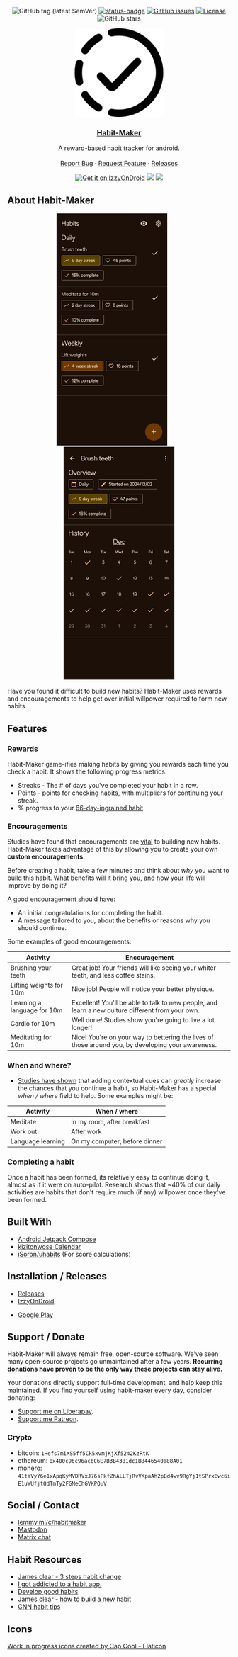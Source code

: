 <div align="center">

![GitHub tag (latest SemVer)](https://img.shields.io/github/tag/dessalines/habit-maker.svg)
[![status-badge](https://woodpecker.join-lemmy.org/api/badges/dessalines/habit-maker/status.svg)](https://woodpecker.join-lemmy.org/dessalines/habit-maker)
[![GitHub issues](https://img.shields.io/github/issues-raw/dessalines/habit-maker.svg)](https://github.com/dessalines/habit-maker/issues)
[![License](https://img.shields.io/github/license/dessalines/habit-maker.svg)](LICENSE)
![GitHub stars](https://img.shields.io/github/stars/dessalines/habit-maker?style=social)

</div>

<p align="center">
  <a href="https://github.com/dessalines/habit-maker" rel="noopener">
    <img width=200px height=200px src="https://raw.githubusercontent.com/dessalines/habit-maker/main/app/src/main/res/mipmap-xxxhdpi/ic_launcher.png" alt="phone_screen" />
  </a>

 <h3 align="center"><a href="https://github.com/dessalines/habit-maker">Habit-Maker</a></h3>
  <p align="center">
    A reward-based habit tracker for android.
    <br />
    <br />
    <a href="https://github.com/dessalines/habit-maker/issues">Report Bug</a>
    ·
    <a href="https://github.com/dessalines/habit-maker/issues">Request Feature</a>
    ·
    <a href="https://github.com/dessalines/habit-maker/releases">Releases</a>
  </p>
  <p align="center">
    <a href="https://apt.izzysoft.de/fdroid/index/apk/com.dessalines.habitmaker"><img src="https://gitlab.com/IzzyOnDroid/repo/-/raw/master/assets/IzzyOnDroid.png" alt="Get it on IzzyOnDroid" height="80"></a>
    <!-- <a href="https://f-droid.org/packages/com.dessalines.habitmaker"><img src="https://fdroid.gitlab.io/artwork/badge/get-it-on.png" alt="Get it on F-Droid" height="80"></a> -->
    <a href="https://play.google.com/store/apps/details?id=com.dessalines.habitmaker"><img src="https://cdn.rawgit.com/steverichey/google-play-badge-svg/master/img/en_get.svg" height="80"></a>
    <a href="https://github.com/dessalines/habit-maker/releases/latest"><img src="https://raw.githubusercontent.com/andOTP/andOTP/master/assets/badges/get-it-on-github.png" height="80"></a>
  </p>
</p>

## About Habit-Maker

<p align="center">
  <img src="./fastlane/metadata/android/en-US/images/phoneScreenshots/1.jpg" width="250" alt="mobile_screen_1">
&nbsp; &nbsp; &nbsp; &nbsp;
  <img src="./fastlane/metadata/android/en-US/images/phoneScreenshots/2.jpg" width="250" alt="mobile_screen_2">
</p>

Have you found it difficult to build new habits? Habit-Maker uses rewards and encouragements to help get over initial willpower required to form new habits.

## Features

### Rewards

Habit-Maker game-ifies making habits by giving you rewards each time you check a habit. It shows the following progress metrics:

- Streaks - The # of days you've completed your habit in a row.
- Points - points for checking habits, with multipliers for continuing your streak.
- % progress to your [66-day-ingrained habit](https://www.ucl.ac.uk/news/2009/aug/how-long-does-it-take-form-habit).

### Encouragements

Studies have found that encouragements are [vital](https://jamesclear.com/three-steps-habit-change) to building new habits. Habit-Maker takes advantage of this by allowing you to create your own **custom encouragements.**

Before creating a habit, take a few minutes and think about _why_ you want to build this habit. What benefits will it bring you, and how your life will improve by doing it?

A good encouragement should have:

- An initial congratulations for completing the habit.
- A message tailored to you, about the benefits or reasons why you should continue.

Some examples of good encouragements:

| Activity                    | Encouragement                                                                                      |
| --------------------------- | -------------------------------------------------------------------------------------------------- |
| Brushing your teeth         | Great job! Your friends will like seeing your whiter teeth, and less coffee stains.                |
| Lifting weights for 10m     | Nice job! People will notice your better physique.                                                 |
| Learning a language for 10m | Excellent! You'll be able to talk to new people, and learn a new culture different from your own.  |
| Cardio for 10m              | Well done! Studies show you're going to live a lot longer!                                         |
| Meditating for 10m          | Nice! You're on your way to bettering the lives of those around you, by developing your awareness. |

### When and where?

- [Studies have shown](https://pmc.ncbi.nlm.nih.gov/articles/PMC3505409/) that adding contextual cues can _greatly_ increase the chances that you continue a habit, so Habit-Maker has a special _when / where_ field to help. Some examples might be:

| Activity          | When / where                  |
| ----------------- | ----------------------------- |
| Meditate          | In my room, after breakfast   |
| Work out          | After work                    |
| Language learning | On my computer, before dinner |

### Completing a habit

Once a habit has been formed, its relatively easy to continue doing it, almost as if it were on auto-pilot. Research shows that ~40% of our daily activities are habits that don't require much (if any) willpower once they've been formed.

## Built With

- [Android Jetpack Compose](https://developer.android.com/jetpack/compose)
- [kizitonwose Calendar](https://github.com/kizitonwose/Calendar)
- [iSoron/uhabits](https://github.com/iSoron/uhabits) (For score calculations)

## Installation / Releases

- [Releases](https://github.com/dessalines/habit-maker/releases)
- [IzzyOnDroid](https://apt.izzysoft.de/fdroid/index/apk/com.dessalines.habitmaker)
<!-- - [F-Droid](https://f-droid.org/en/packages/com.dessalines.habitmaker/) -->
- [Google Play](https://play.google.com/store/apps/details?id=com.dessalines.habitmaker)

## Support / Donate

Habit-Maker will always remain free, open-source software. We've seen many open-source projects go unmaintained after a few years. **Recurring donations have proven to be the only way these projects can stay alive.**

Your donations directly support full-time development, and help keep this maintained. If you find yourself using habit-maker every day, consider donating:

- [Support me on Liberapay](https://liberapay.com/dessalines).
- [Support me Patreon](https://www.patreon.com/dessalines).

### Crypto

- bitcoin: `1Hefs7miXS5ff5Ck5xvmjKjXf5242KzRtK`
- ethereum: `0x400c96c96acbC6E7B3B43B1dc1BB446540a88A01`
- monero: `41taVyY6e1xApqKyMVDRVxJ76sPkfZhALLTjRvVKpaAh2pBd4wv9RgYj1tSPrx8wc6iE1uWUfjtQdTmTy2FGMeChGVKPQuV`

## Social / Contact

- [lemmy.ml/c/habitmaker](https://lemmy.ml/c/habitmaker)
- [Mastodon](https://mastodon.social/@dessalines)
- [Matrix chat](https://matrix.to/#/#habit-maker:matrix.org)

## Habit Resources

- [James clear - 3 steps habit change](https://jamesclear.com/three-steps-habit-change)
- [I got addicted to a habit app.](https://archive.ph/atmo6)
- [Develop good habits](https://www.developgoodhabits.com/build-habits/)
- [James clear - how to build a new habit](https://medium.com/the-blog-of-james-clear/how-to-build-a-new-habit-this-is-your-strategy-guide-79a7abd186a5)
- [CNN habit tips](https://www.cnn.com/2021/11/29/health/5-steps-habit-builder-wellness/index.html)

## Icons

[Work in progress icons created by Cap Cool - Flaticon](https://www.flaticon.com/free-icons/work-in-progress)
